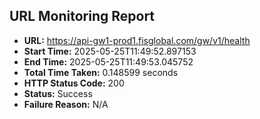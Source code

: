 ## URL Monitoring Report

- **URL:** https://api-gw1-prod1.fisglobal.com/gw/v1/health
- **Start Time:** 2025-05-25T11:49:52.897153
- **End Time:** 2025-05-25T11:49:53.045752
- **Total Time Taken:** 0.148599 seconds
- **HTTP Status Code:** 200
- **Status:** Success
- **Failure Reason:** N/A
